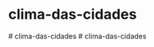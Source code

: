# clima-das-cidades
#   c l i m a - d a s - c i d a d e s  
 #   c l i m a - d a s - c i d a d e s  
 